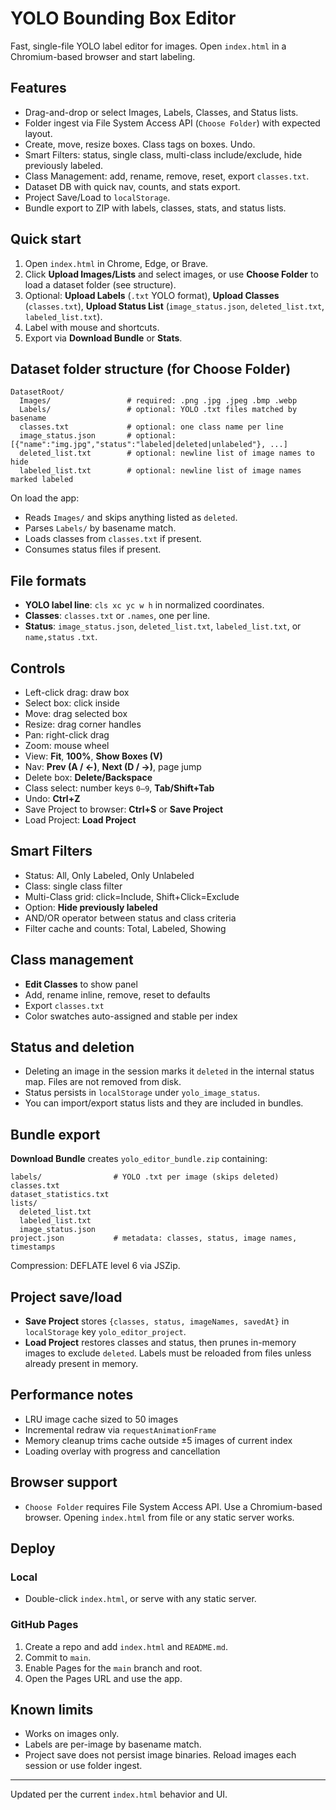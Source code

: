 # YOLO Bounding Box Editor

Fast, single-file YOLO label editor for images. Open `index.html` in a Chromium-based browser and start labeling.

## Features
- Drag-and-drop or select Images, Labels, Classes, and Status lists.
- Folder ingest via File System Access API (`Choose Folder`) with expected layout.
- Create, move, resize boxes. Class tags on boxes. Undo.
- Smart Filters: status, single class, multi-class include/exclude, hide previously labeled.
- Class Management: add, rename, remove, reset, export `classes.txt`.
- Dataset DB with quick nav, counts, and stats export.
- Project Save/Load to `localStorage`.
- Bundle export to ZIP with labels, classes, stats, and status lists.

## Quick start
1. Open `index.html` in Chrome, Edge, or Brave.  
2. Click **Upload Images/Lists** and select images, or use **Choose Folder** to load a dataset folder (see structure).  
3. Optional: **Upload Labels** (`.txt` YOLO format), **Upload Classes** (`classes.txt`), **Upload Status List** (`image_status.json`, `deleted_list.txt`, `labeled_list.txt`).  
4. Label with mouse and shortcuts.  
5. Export via **Download Bundle** or **Stats**.

## Dataset folder structure (for **Choose Folder**)
```
DatasetRoot/
  Images/                 # required: .png .jpg .jpeg .bmp .webp
  Labels/                 # optional: YOLO .txt files matched by basename
  classes.txt             # optional: one class name per line
  image_status.json       # optional: [{"name":"img.jpg","status":"labeled|deleted|unlabeled"}, ...]
  deleted_list.txt        # optional: newline list of image names to hide
  labeled_list.txt        # optional: newline list of image names marked labeled
```
On load the app:
- Reads `Images/` and skips anything listed as `deleted`.
- Parses `Labels/` by basename match.  
- Loads classes from `classes.txt` if present.  
- Consumes status files if present.

## File formats
- **YOLO label line**: `cls xc yc w h` in normalized coordinates.  
- **Classes**: `classes.txt` or `.names`, one per line.  
- **Status**: `image_status.json`, `deleted_list.txt`, `labeled_list.txt`, or `name,status` `.txt`.

## Controls
- Left-click drag: draw box
- Select box: click inside
- Move: drag selected box
- Resize: drag corner handles
- Pan: right-click drag
- Zoom: mouse wheel
- View: **Fit**, **100%**, **Show Boxes (V)**
- Nav: **Prev (A / ←)**, **Next (D / →)**, page jump
- Delete box: **Delete/Backspace**
- Class select: number keys `0–9`, **Tab/Shift+Tab**
- Undo: **Ctrl+Z**
- Save Project to browser: **Ctrl+S** or **Save Project**
- Load Project: **Load Project**

## Smart Filters
- Status: All, Only Labeled, Only Unlabeled
- Class: single class filter
- Multi-Class grid: click=Include, Shift+Click=Exclude
- Option: **Hide previously labeled**
- AND/OR operator between status and class criteria
- Filter cache and counts: Total, Labeled, Showing

## Class management
- **Edit Classes** to show panel
- Add, rename inline, remove, reset to defaults
- Export `classes.txt`  
- Color swatches auto-assigned and stable per index

## Status and deletion
- Deleting an image in the session marks it `deleted` in the internal status map. Files are not removed from disk.  
- Status persists in `localStorage` under `yolo_image_status`.  
- You can import/export status lists and they are included in bundles.

## Bundle export
**Download Bundle** creates `yolo_editor_bundle.zip` containing:
```
labels/                # YOLO .txt per image (skips deleted)
classes.txt
dataset_statistics.txt
lists/
  deleted_list.txt
  labeled_list.txt
  image_status.json
project.json           # metadata: classes, status, image names, timestamps
```
Compression: DEFLATE level 6 via JSZip.

## Project save/load
- **Save Project** stores `{classes, status, imageNames, savedAt}` in `localStorage` key `yolo_editor_project`.  
- **Load Project** restores classes and status, then prunes in-memory images to exclude `deleted`. Labels must be reloaded from files unless already present in memory.

## Performance notes
- LRU image cache sized to 50 images
- Incremental redraw via `requestAnimationFrame`
- Memory cleanup trims cache outside ±5 images of current index
- Loading overlay with progress and cancellation

## Browser support
- `Choose Folder` requires File System Access API. Use a Chromium-based browser. Opening `index.html` from file or any static server works.

## Deploy
### Local
- Double-click `index.html`, or serve with any static server.

### GitHub Pages
1. Create a repo and add `index.html` and `README.md`.  
2. Commit to `main`.  
3. Enable Pages for the `main` branch and root.  
4. Open the Pages URL and use the app.

## Known limits
- Works on images only.  
- Labels are per-image by basename match.  
- Project save does not persist image binaries. Reload images each session or use folder ingest.

--- 

Updated per the current `index.html` behavior and UI.

